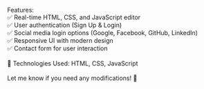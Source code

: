 Features:<br>
✅ Real-time HTML, CSS, and JavaScript editor <br>
✅ User authentication (Sign Up & Login) <br>
✅ Social media login options (Google, Facebook, GitHub, LinkedIn) <br>
✅ Responsive UI with modern design <br>
✅ Contact form for user interaction <br>
<br>
🔗 Technologies Used: HTML, CSS, JavaScript<br>
<br>
Let me know if you need any modifications! 🚀
